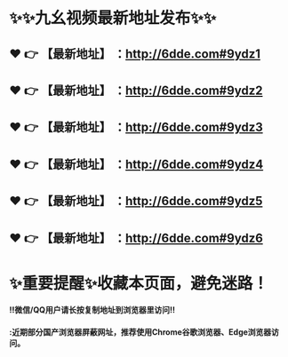 # :sparkles::sparkles:九幺视频最新地址发布:sparkles::sparkles:

 :heart: :point_right: 【最新地址】 ：http://6dde.com#9ydz1
 ------
 :heart: :point_right: 【最新地址】 ：http://6dde.com#9ydz2
 ------
 :heart: :point_right: 【最新地址】 ：http://6dde.com#9ydz3
 ------
 :heart: :point_right: 【最新地址】 ：http://6dde.com#9ydz4
 ------
 :heart: :point_right: 【最新地址】 ：http://6dde.com#9ydz5
 ------
 :heart: :point_right: 【最新地址】 ：http://6dde.com#9ydz6
 ------
# :sparkles:重要提醒:sparkles:收藏本页面，避免迷路！
#### ‼️微信/QQ用户请长按复制地址到浏览器里访问‼
#### :近期部分国产浏览器屏蔽网址，推荐使用Chrome谷歌浏览器、Edge浏览器访问。

